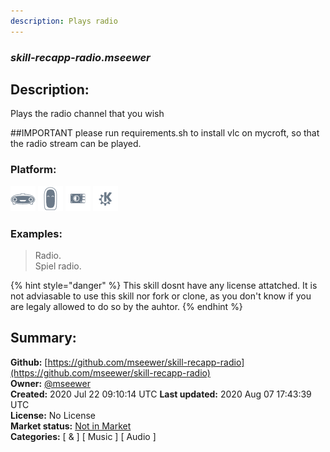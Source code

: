 ```yaml
---
description: Plays radio
---
```


### _skill-recapp-radio.mseewer_  
## Description:  
Plays the radio channel that you wish

##IMPORTANT
please run requirements.sh to install vlc on mycroft, so that the radio stream can be played.  
  
  
### Platform:  
 ![Mark I](../.gitbook/assets/mark-1-icon.png)  ![Mark II](../.gitbook/assets/mark-2-icon.png)  ![Picroft](../.gitbook/assets/picroft-icon.png)  ![plasmoid](../.gitbook/assets/kde.png)   
### Examples:  
> Radio.  
> Spiel radio.  
  
{% hint style="danger" %}
This skill dosnt have any license attatched. It is not adviasable to use this skill nor fork or clone, as you don't know if you are legaly allowed to do so by the auhtor.
{% endhint %}
  
## Summary:  
**Github:** [https://github.com/mseewer/skill-recapp-radio](https://github.com/mseewer/skill-recapp-radio)  
**Owner:** [@mseewer](https://github.com/mseewer)  
**Created:** 2020 Jul 22 09:10:14 UTC  **Last updated:** 2020 Aug 07 17:43:39 UTC  
**License:** No License  
**Market status:** [Not in Market](https://market.mycroft.ai/skill/)  
**Categories:** [ & ] [ Music ] [ Audio ]   
